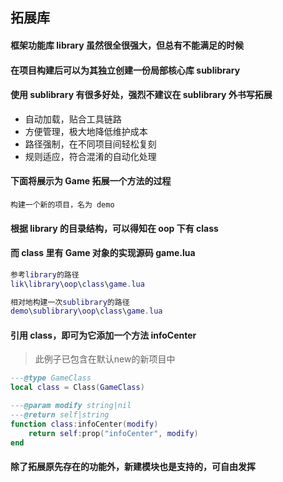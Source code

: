 ## 拓展库

#### 框架功能库 library 虽然很全很强大，但总有不能满足的时候

#### 在项目构建后可以为其独立创建一份局部核心库 sublibrary

#### 使用 sublibrary 有很多好处，强烈不建议在 sublibrary 外书写拓展

* 自动加载，贴合工具链路
* 方便管理，极大地降低维护成本
* 路径强制，在不同项目间轻松复刻
* 规则适应，符合混淆的自动化处理

#### 下面将展示为 Game 拓展一个方法的过程

```
构建一个新的项目，名为 demo
```

#### 根据 library 的目录结构，可以得知在 oop 下有 class

#### 而 class 里有 Game 对象的实现源码 game.lua

```lua
参考library的路径
lik\library\oop\class\game.lua

相对地构建一次sublibrary的路径
demo\sublibrary\oop\class\game.lua
```

#### 引用 class，即可为它添加一个方法 infoCenter

> 此例子已包含在默认new的新项目中

```lua
---@type GameClass
local class = Class(GameClass)

---@param modify string|nil
---@return self|string
function class:infoCenter(modify)
    return self:prop("infoCenter", modify)
end
```

#### 除了拓展原先存在的功能外，新建模块也是支持的，可自由发挥
